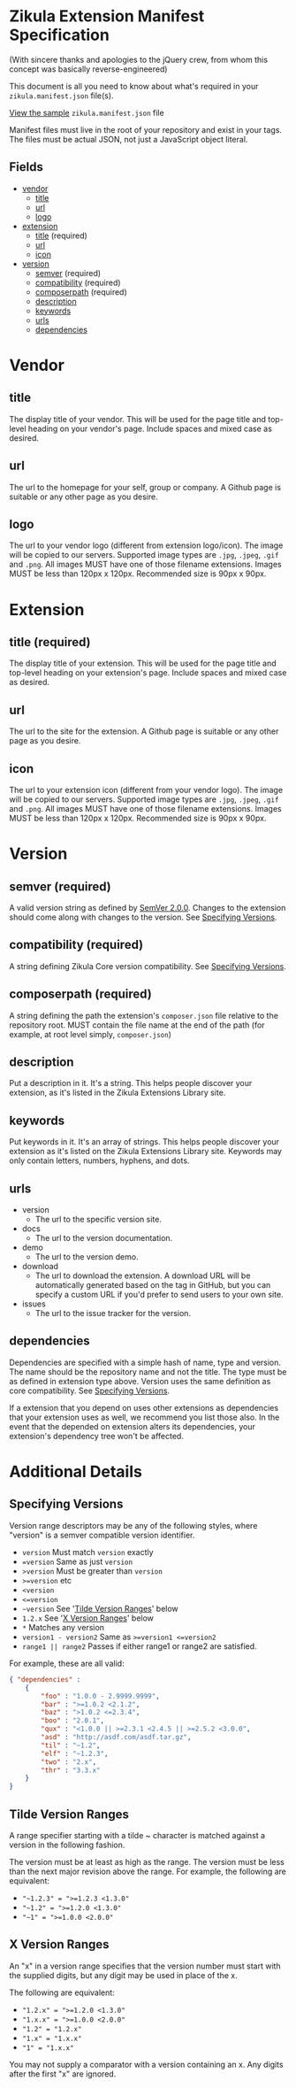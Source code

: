 Zikula Extension Manifest Specification
=======================================
(With sincere thanks and apologies to the jQuery crew, from whom this concept was basically reverse-engineered)

This document is all you need to know about what's required in your `zikula.manifest.json` file(s).

[View the sample](el/doc/sample) `zikula.manifest.json` file

Manifest files must live in the root of your repository and exist in your tags. The files must be actual JSON, not just
a JavaScript object literal.

Fields
------

 - [vendor](#vendor)
     - [title](#vendor-title)
     - [url](#vendor-url)
     - [logo](#vendor-logo)
 - [extension](#extension)
     - [title](#extension-title) (required)
     - [url](#extension-url)
     - [icon](#extension-icon)
 - [version](#version)
     - [semver](#version-semver) (required)
     - [compatibility](#version-compatibility) (required)
     - [composerpath](#version-composerpath) (required)
     - [description](#version-description)
     - [keywords](#version-keywords)
     - [urls](#version-urls)
     - [dependencies](#version-dependencies)


<a name="vendor"></a>Vendor
=======

<a name="vendor-title"></a>title
-----

The display title of your vendor. This will be used for the page title and top-level heading on your vendor's page.
Include spaces and mixed case as desired.

<a name="vendor-url"></a>url
---

The url to the homepage for your self, group or company. A Github page is suitable or any other page as you desire.

<a name="vendor-logo"></a>logo
----

The url to your vendor logo (different from extension logo/icon). The image will be copied to our servers.
Supported image types are `.jpg`, `.jpeg`, `.gif` and `.png`. All images MUST have one of those filename extensions.
Images MUST be less than 120px x 120px. Recommended size is 90px x 90px.


<a name="extension"></a>Extension
=========

<a name="extension-title"></a>title (required)
----------------

The display title of your extension. This will be used for the page title and top-level heading on your
extension's page. Include spaces and mixed case as desired.

<a name="extension-url"></a>url
---

The url to the site for the extension. A Github page is suitable or any other page as you desire.

<a name="extension-icon"></a>icon
----

The url to your extension icon (different from your vendor logo). The image will be copied to our servers.
Supported image types are `.jpg`, `.jpeg`, `.gif` and `.png`. All images MUST have one of those filename extensions.
Images MUST be less than 120px x 120px. Recommended size is 90px x 90px.


<a name="version"></a>Version
=======

<a name="version-semver"></a>semver (required)
-----------------

A valid version string as defined by [SemVer 2.0.0](http://semver.org). Changes to the extension should come along with
changes to the version. See [Specifying Versions](#versions).

<a name="version-compatibility"></a>compatibility (required)
------------------------

A string defining Zikula Core version compatibility. See [Specifying Versions](#versions).

<a name="version-composerpath"></a>composerpath (required)
-------------------

A string defining the path the extension's `composer.json` file relative to the repository root.
MUST contain the file name at the end of the path (for example, at root level simply, `composer.json`)

<a name="version-description"></a>description
-----------

Put a description in it. It's a string. This helps people discover your extension, as it's listed in the
Zikula Extensions Library site.

<a name="version-keywords"></a>keywords
--------

Put keywords in it. It's an array of strings. This helps people discover your extension as it's listed on the
Zikula Extensions Library site. Keywords may only contain letters, numbers, hyphens, and dots.

<a name="version-urls"></a>urls
----

 - version
     - The url to the specific version site.
 - docs
     - The url to the version documentation.
 - demo
     - The url to the version demo.
 - download
     - The url to download the extension. A download URL will be automatically generated based on the tag in GitHub,
       but you can specify a custom URL if you'd prefer to send users to your own site.
 - issues
     - The url to the issue tracker for the version.

<a name="version-dependencies"></a>dependencies
------------

Dependencies are specified with a simple hash of name, type and version. The name should be the repository name and not
the title. The type must be as defined in extension type above. Version uses the same definition as core compatibility.
See [Specifying Versions](#versions).

If a extension that you depend on uses other extensions as dependencies that your extension uses as well, we recommend
you list those also. In the event that the depended on extension alters its dependencies, your extension's dependency
tree won't be affected.


Additional Details
==================

<a name="versions"></a>Specifying Versions
-------------------

Version range descriptors may be any of the following styles, where "version" is a semver compatible version identifier.

 - `version` Must match `version` exactly
 - `=version` Same as just `version`
 - `>version` Must be greater than `version`
 - `>=version` etc
 - `<version`
 - `<=version`
 - `~version` See '[Tilde Version Ranges](#tilde)' below
 - `1.2.x` See '[X Version Ranges](#x-version)' below
 - `*` Matches any version
 - `version1 - version2` Same as `>=version1 <=version2`
 - `range1 || range2` Passes if either range1 or range2 are satisfied.
 
For example, these are all valid:
```json
{ "dependencies" :
    {
        "foo" : "1.0.0 - 2.9999.9999",
        "bar" : ">=1.0.2 <2.1.2",
        "baz" : ">1.0.2 <=2.3.4",
        "boo" : "2.0.1",
        "qux" : "<1.0.0 || >=2.3.1 <2.4.5 || >=2.5.2 <3.0.0",
        "asd" : "http://asdf.com/asdf.tar.gz",
        "til" : "~1.2",
        "elf" : "~1.2.3",
        "two" : "2.x",
        "thr" : "3.3.x"
    }
}
```

<a name="tilde"></a>Tilde Version Ranges
--------------------

A range specifier starting with a tilde ~ character is matched against a version in the following fashion.

The version must be at least as high as the range.
The version must be less than the next major revision above the range.
For example, the following are equivalent:

 - `"~1.2.3" = ">=1.2.3 <1.3.0"`
 - `"~1.2" = ">=1.2.0 <1.3.0"`
 - `"~1" = ">=1.0.0 <2.0.0"`

<a name="x-version"></a>X Version Ranges
----------------

An "x" in a version range specifies that the version number must start with the supplied digits, but any digit may be 
used in place of the x.

The following are equivalent:

 - `"1.2.x" = ">=1.2.0 <1.3.0"`
 - `"1.x.x" = ">=1.0.0 <2.0.0"`
 - `"1.2" = "1.2.x"`
 - `"1.x" = "1.x.x"`
 - `"1" = "1.x.x"`

You may not supply a comparator with a version containing an x. Any digits after the first "x" are ignored.